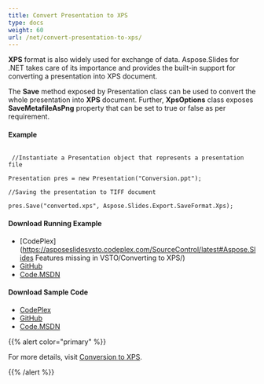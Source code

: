 ```yaml
---
title: Convert Presentation to XPS
type: docs
weight: 60
url: /net/convert-presentation-to-xps/
---
```


**XPS** format is also widely used for exchange of data. Aspose.Slides for .NET takes care of its importance and provides the built-in support for converting a presentation into XPS document.

The **Save** method exposed by Presentation class can be used to convert the whole presentation into **XPS** document. Further, **XpsOptions** class exposes **SaveMetafileAsPng** property that can be set to true or false as per requirement.
#### **Example**

``` 

 //Instantiate a Presentation object that represents a presentation file

Presentation pres = new Presentation("Conversion.ppt");

//Saving the presentation to TIFF document

pres.Save("converted.xps", Aspose.Slides.Export.SaveFormat.Xps);

``` 
#### **Download Running Example**
- [CodePlex](https://asposeslidesvsto.codeplex.com/SourceControl/latest#Aspose.Slides Features missing in VSTO/Converting to XPS/)
- [GitHub](https://github.com/aspose-slides/Aspose.Slides-for-.NET/tree/master/Plugins/Aspose.Slides%20Vs%20VSTO%20Presentations/Aspose.Slides%20Features%20missing%20in%20VSTO/Converting%20to%20XPS)
- [Code.MSDN](https://code.msdn.microsoft.com/AsposeSlides-Features-78d1d03d/view/SourceCode)
#### **Download Sample Code**
- [CodePlex](https://asposeslidesvsto.codeplex.com/releases/view/620001)
- [GitHub](https://github.com/aspose-slides/Aspose.Slides-for-.NET/releases/tag/Aspose.SlidesFeaturesmissingInVSTOv1.1)
- [Code.MSDN](https://code.msdn.microsoft.com/AsposeSlides-Features-78d1d03d#content)

{{% alert color="primary" %}} 

For more details, visit [Conversion to XPS](/slides/net/convert-powerpoint-ppt-and-pptx-to-microsoft-xps-document/).

{{% /alert %}}
